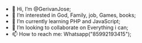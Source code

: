 - 👋 Hi, I’m @GerivanJose;
- 👀 I’m interested in God, Family, job, Games, books;
- 🌱 I’m currently learning PHP and JavaScript;
- 💞️ I’m looking to collaborate on Everything i can;
- 📫 How to reach me: Whatsapp("85992193415");

<!---
GerivanJose/GerivanJose is a ✨ special ✨ repository because its `README.md` (this file) appears on your GitHub profile.
You can click the Preview link to take a look at your changes.
--->
